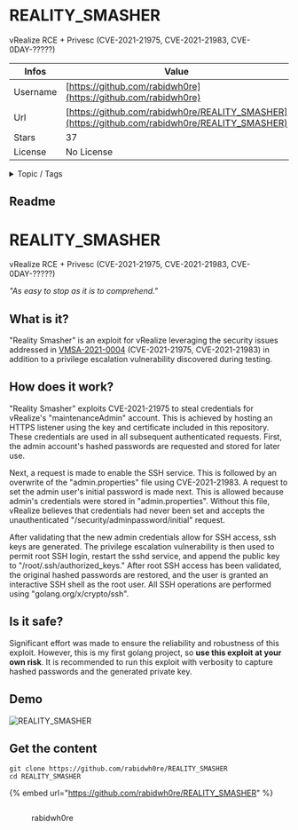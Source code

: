 # REALITY_SMASHER

vRealize RCE + Privesc (CVE-2021-21975, CVE-2021-21983, CVE-0DAY-?????)

| Infos    | Value                                                              |
| -------- | -------------------------------------------------------------------|
| Username | [https://github.com/rabidwh0re](https://github.com/rabidwh0re) |
| Url      | [https://github.com/rabidwh0re/REALITY_SMASHER](https://github.com/rabidwh0re/REALITY_SMASHER)                                               |
| Stars    | 37                                                          |
| License  | No License                                                        |

<details>

<summary>Topic / Tags</summary>



</details>

## Readme

# REALITY_SMASHER
vRealize RCE + Privesc (CVE-2021-21975, CVE-2021-21983, CVE-0DAY-?????)

*"As easy to stop as it is to comprehend."*

## What is it?
"Reality Smasher" is an exploit for vRealize leveraging the security issues addressed in [VMSA-2021-0004](https://www.vmware.com/security/advisories/VMSA-2021-0004.html) (CVE-2021-21975, CVE-2021-21983) in addition to a privilege escalation vulnerability discovered during testing.

## How does it work?
"Reality Smasher" exploits CVE-2021-21975 to steal credentials for vRealize's "maintenanceAdmin" account. This is achieved by hosting an HTTPS listener using the key and certificate included in this repository. These credentials are used in all subsequent authenticated requests. First, the admin account's hashed passwords are requested and stored for later use.

Next, a request is made to enable the SSH service. This is followed by an overwrite of the "admin.properties" file using CVE-2021-21983. A request to set the admin user's initial password is made next. This is allowed because admin's credentials were stored in "admin.properties". Without this file, vRealize believes that credentials had never been set and accepts the unauthenticated "/security/adminpassword/initial" request.

After validating that the new admin credentials allow for SSH access, ssh keys are generated. The privilege escalation vulnerability is then used to permit root SSH login, restart the sshd service, and append the public key to "/root/.ssh/authorized_keys." After root SSH access has been validated, the original hashed passwords are restored, and the user is granted an interactive SSH shell as the root user. All SSH operations are performed using "golang.org/x/crypto/ssh".

## Is it safe?
Significant effort was made to ensure the reliability and robustness of this exploit. However, this is my first golang project, so **use this exploit at your own risk**. It is recommended to run this exploit with verbosity to capture hashed passwords and the generated private key.

## Demo

![REALITY_SMASHER](https://user-images.githubusercontent.com/8302932/113794010-31c17e00-970f-11eb-9bf5-1ebe25d0ecb3.gif)



## Get the content

```
git clone https://github.com/rabidwh0re/REALITY_SMASHER
cd REALITY_SMASHER
```

{% embed url="https://github.com/rabidwh0re/REALITY_SMASHER" %}

<figure><img src="https://avatars.githubusercontent.com/u/8302932?v=4" alt=""><figcaption><p>rabidwh0re</p></figcaption></figure>
